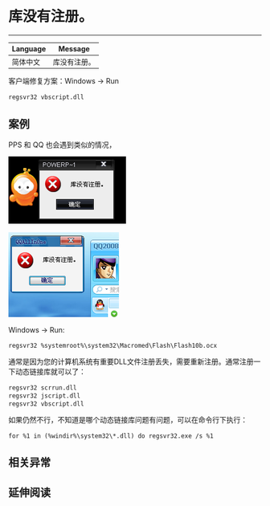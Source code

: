 
# 库没有注册。

----

| Language | Message      |
|----------|--------------|
| 简体中文 | 库没有注册。 |

客户端修复方案：Windows -> Run

```
regsvr32 vbscript.dll
```


## 案例

PPS 和 QQ 也会遇到类似的情况，

![](../images/pps-not-reg.png)

![](../images/qq-not-reg.png)

Windows -> Run:

```
regsvr32 %systemroot%\system32\Macromed\Flash\Flash10b.ocx
```

通常是因为您的计算机系统有重要DLL文件注册丢失，需要重新注册。通常注册一下动态链接库就可以了：

```
regsvr32 scrrun.dll
regsvr32 jscript.dll
regsvr32 vbscript.dll
```

如果仍然不行，不知道是哪个动态链接库问题有问题，可以在命令行下执行：

```
for %1 in (%windir%\system32\*.dll) do regsvr32.exe /s %1
```

## 相关异常


## 延伸阅读

